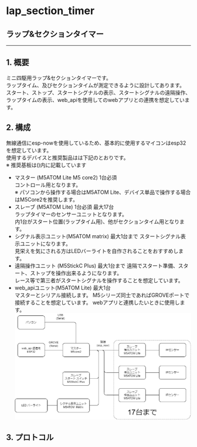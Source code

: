 # lap_section_timer
## ラップ&セクションタイマー
---
## 1. 概要
ミニ四駆用ラップ&セクションタイマーです。  
ラップタイム、及びセクションタイムが測定できるように設計してあります。  
スタート、ストップ、スタートシグナルの表示、スタートシグナルの遠隔操作、ラップタイムの表示、web_apiを使用してのwebアプリとの連携を想定しています。  


## 2. 構成
無線通信にesp-nowを使用しているため、基本的に使用するマイコンはesp32を想定しています。  
使用するデバイスと推奨製品はは下記のとおりです。  
※ 推奨基板は()内に記載しています
* マスター (M5ATOM Lite M5 core2) 1台必須  
  コントロール用となります。  
  ※ パソコンから操作する場合はM5ATOM Lite、デバイス単品で操作する場合はM5Core2を推奨します。
* スレーブ (M5ATOM Lite) 1台必須 最大17台  
  ラップタイマーのセンサーユニットとなります。  
  内1台がスタート位置(ラップタイム用)、他がセクションタイム用となります。  
* シグナル表示ユニット(M5ATOM matrix)  最大1台まで
  スタートシグナル表示ユニットになります。  
  見栄えを気にされる方はLEDバーライトを自作されることをおすすめします。  
* 遠隔操作ユニット (M5StickC Plus)  最大1台まで
  遠隔でスタート準備、スタート、ストップを操作出来るようになります。  
  レース等で第三者がスタートシグナルを操作することを想定しています。
* web_apiユニット(M5ATOM Lite) 最大1台  
  マスターとシリアル接続します。
  M5シリーズ同士であればGROVEポートで接続することを想定しています。
  webアプリと連携したいときに使用します。  
![](constitution.drawio.png)

## 3. プロトコル
